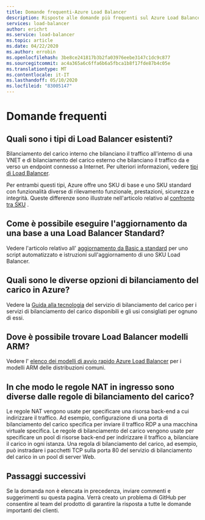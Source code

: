 ```yaml
---
title: Domande frequenti-Azure Load Balancer
description: Risposte alle domande più frequenti sul Azure Load Balancer.
services: load-balancer
author: erichrt
ms.service: load-balancer
ms.topic: article
ms.date: 04/22/2020
ms.author: errobin
ms.openlocfilehash: 3be8ce241817b3b2fa03976eebe3147c1dc9c877
ms.sourcegitcommit: ac4a365a6c6ffa6b6a5fbca1b8f17fde87b4c05e
ms.translationtype: MT
ms.contentlocale: it-IT
ms.lasthandoff: 05/10/2020
ms.locfileid: "83005147"
---
```

# <a name="frequently-asked-questions"></a>Domande frequenti

## <a name="what-types-of-load-balancer-exist"></a>Quali sono i tipi di Load Balancer esistenti?
Bilanciamento del carico interno che bilanciano il traffico all'interno di una VNET e di bilanciamento del carico esterno che bilanciano il traffico da e verso un endpoint connesso a Internet. Per ulteriori informazioni, vedere [tipi di Load Balancer](components.md#frontend-ip-configurations). 

Per entrambi questi tipi, Azure offre uno SKU di base e uno SKU standard con funzionalità diverse di rilevamento funzionale, prestazioni, sicurezza e integrità. Queste differenze sono illustrate nell'articolo relativo al [confronto tra SKU](skus.md) .

 ## <a name="how-can-i-upgrade-from-a-basic-to-a-standard-load-balancer"></a>Come è possibile eseguire l'aggiornamento da una base a una Load Balancer Standard?
Vedere l'articolo relativo all' [aggiornamento da Basic a standard](upgrade-basic-standard.md) per uno script automatizzato e istruzioni sull'aggiornamento di uno SKU Load Balancer.

 ## <a name="what-are-the-different-load-balancing-options-in-azure"></a>Quali sono le diverse opzioni di bilanciamento del carico in Azure?
Vedere la [Guida alla tecnologia](https://docs.microsoft.com/azure/architecture/guide/technology-choices/load-balancing-overview) del servizio di bilanciamento del carico per i servizi di bilanciamento del carico disponibili e gli usi consigliati per ognuno di essi.

## <a name="where-can-i-find-load-balancer-arm-templates"></a>Dove è possibile trovare Load Balancer modelli ARM?
Vedere l' [elenco dei modelli di avvio rapido Azure Load Balancer](https://docs.microsoft.com/azure/templates/microsoft.network/loadbalancers#quickstart-templates) per i modelli ARM delle distribuzioni comuni.

## <a name="how-are-inbound-nat-rules-different-from-load-balancing-rules"></a>In che modo le regole NAT in ingresso sono diverse dalle regole di bilanciamento del carico?
Le regole NAT vengono usate per specificare una risorsa back-end a cui indirizzare il traffico. Ad esempio, configurazione di una porta di bilanciamento del carico specifica per inviare il traffico RDP a una macchina virtuale specifica. Le regole di bilanciamento del carico vengono usate per specificare un pool di risorse back-end per indirizzare il traffico a, bilanciare il carico in ogni istanza. Una regola di bilanciamento del carico, ad esempio, può instradare i pacchetti TCP sulla porta 80 del servizio di bilanciamento del carico in un pool di server Web.

## <a name="next-steps"></a>Passaggi successivi
Se la domanda non è elencata in precedenza, inviare commenti e suggerimenti su questa pagina. Verrà creato un problema di GitHub per consentire al team del prodotto di garantire la risposta a tutte le domande importanti dei clienti.
